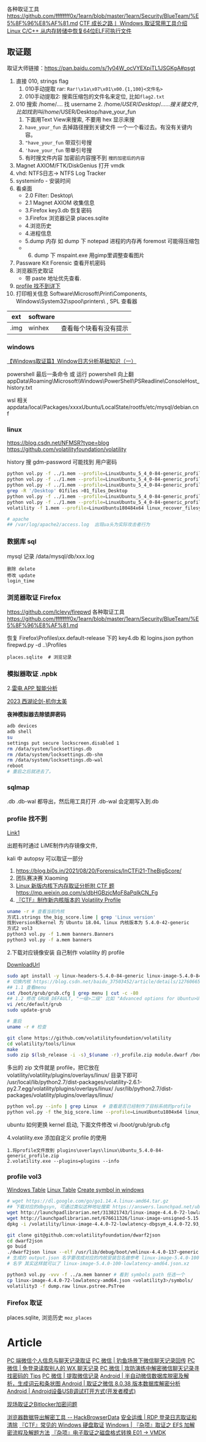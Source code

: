 各种取证工具 https://github.com/ffffffff0x/1earn/blob/master/1earn/Security/BlueTeam/%E5%8F%96%E8%AF%81.md
[CTF 成长之路丨 Windows 取证常用工具介绍](https://mp.weixin.qq.com/s/e1HzaeoKQLplGbmKN6cWYA)
[Linux C/C++ 从内存转储中恢复64位ELF可执行文件](https://mp.weixin.qq.com/s/0mxxy-UkPSnCki_axwx-KA)

## 取证题

取证大师链接：https://pan.baidu.com/s/1y04W_ocVYEXpiTL1JSGKgA#psgt

1. 直接 010, strings flag
   1. 010手动提取 rar: `Rar!\x1a\x07\x01\x00.{1,100}<文件名>`
   1. 010手动提取2: 搜索压缩包的文件名来定位, 比如`flag2.txt`
2. 010 搜索 /home/.... 找 username
   2. /home/$USER/Desktop/......  搜关键文件, 比如找到叫 /home/$USER/Desktop/have_your_fun
   1. 下面用Text View来搜索, 不要用 hex 显示来搜
   3. `have_your_fun` 去掉路径搜到关键文件 一个一个看过去。有没有关键内容。
   4. `"have_your_fun` 带双引号搜
   4. `'have_your_fun` 带单引号搜
   5. 有时搜文件内容 加密前内容搜不到 `搜的加密后的内容`
1. Magnet AXIOM/FTK/DiskGenius 打开 vmdk
1. vhd: NTFS日志-> NTFS Log Tracker
1. systeminfo - 安装时间
1. 看桌面
   - 2.0 Filter: Desktop\
   - 2.1 Magnet AXIOM 收集信息
   - 3.Firefox key3.db 恢复密码
   - 3.Firefox 浏览器记录 places.sqlite
   - 4.浏览历史
   - 4.进程信息
   - 5.dump 内存 如 dump 下 notepad 进程的内存再 foremost 可能得压缩包
   - 6. dump 下 mspaint.exe 用gimp里调整查看图片
2. Passware Kit Forensic 查看开机密码
1. 浏览器历史取证
   - 带 paste 地址优先查看.
1. [profile 找不到详下 ](#profile-找不到)
1. 打印相关信息 Software\Microsoft\Print\Components, Windows\System32\spool\printers\ , SPL 查看器

| ext  | software |                        |
| ---- | -------- | ---------------------- |
| .img | winhex   | 查看每个块看有没有提示 |

### windows
[【Windows取证篇】Window日志分析基础知识（一）](https://mp.weixin.qq.com/s/saC5B3zZC7zx9DWdYwxtBQ)


powershell 最后一条命令 或 运行 powershell 向上翻
appData\Roaming\Microsoft\Windows\PowerShell\PSReadline\ConsoleHost_history.txt

wsl 相关
appdata/local/Packages/xxxxUbuntu/LocalState/rootfs/etc/mysql/debian.cnf

### linux

https://blog.csdn.net/NFMSR?type=blog
https://github.com/volatilityfoundation/volatility

history
搜 gdm-password 可能找到 用户密码

```sh
python vol.py -f ../1.mem --profile=LinuxUbuntu_5_4_0-84-generic_profilex64 linux_banner
python vol.py -f ../1.mem --profile=LinuxUbuntu_5_4_0-84-generic_profilex64 linux_bash >02_bash
python vol.py -f ../1.mem --profile=LinuxUbuntu_5_4_0-84-generic_profilex64 linux_enumerate_files >01files
grep -R '/Desktop' 01files >01_files_Desktop
python vol.py -f ../1.mem --profile=LinuxUbuntu_5_4_0-84-generic_profilex64 linux_find_file -F "/home/bob/Desktop/app.py"
python vol.py -f ../1.mem --profile=LinuxUbuntu_5_4_0-84-generic_profilex64 linux_find_file -i 0xffff97ce37a94568 -O secret.zip
volatility -f 1.mem --profile=LinuxUbuntu180484x64 linux_recover_filesystem -D filesystem # 导出全部缓存文件

# apache
## /var/log/apache2/access.log  出现ua头为实际攻击者行为
```

### 数据库 sql

mysql 记录
/data/mysql/db/xxx.log

```
删除 delete
修改 update
login_time
```

### 浏览器取证 Firefox

https://github.com/lclevy/firepwd
各种取证工具 https://github.com/ffffffff0x/1earn/blob/master/1earn/Security/BlueTeam/%E5%8F%96%E8%AF%81.md

恢复 Firefox\Profiles\xx.default-release 下的 key4.db 和 logins.json
python firepwd.py -d ..\Profiles

```
places.sqlite  # 浏览记录
```

### 模拟器取证 .npbk

2.[雷电 APP 智能分析](https://www.forensix.cn/products/info.aspx?itemid=1127&lcid=5)

[2023 西湖论剑-机你太美](https://mp.weixin.qq.com/s/vSI5nTZVcwm5qwh2iwomcg)

**夜神模拟器去除锁屏密码**

```sh
adb devices
adb shell
su
settings put secure lockscreen.disabled 1
rm /data/system/locksettings.db
rm /data/system/locksettings.db-shm
rm /data/system/locksettings.db-wal
reboot
# 重启之后就进去了。
```

### sqlmap

.db .db-wal 都导出，然后用工具打开
.db-wal 会定期写入到.db

### profile 找不到
[Link1](https://heisenberk.github.io/Profile-Memory-Dump/)

出题有时通过 LiME制作内存镜像文件, 

kali 中 autopsy 可以取证一部分

1. https://blog.bi0s.in/2021/08/20/Forensics/InCTFi21-TheBigScore/
2. 团队赛决赛 Xiaoming
3. [Linux 新版内核下内存取证分析附 CTF 题](http://tttang.com/archive/1762/) https://mp.weixin.qq.com/s/dbHGBzjcMoF8aPqIkCN_Fg
4. [『CTF』制作新内核版本的 Volatility Profile](https://mp.weixin.qq.com/s/RWZ_MzPakLT63yYsO8mZ2w)

```sh
uname -r # 查看当前内核
方式1.strings the_big_score.lime | grep 'Linux version'
找到version和kernel 为 Ubuntu 18.04，linux 内核版本为 5.4.0-42-generic
方式2 vol3
python3 vol.py -f 1.mem banners.Banners
python3 vol.py -f a.mem banners
```

2.下载对应镜像安装 自己制作 volatility 的 profile

[DownloadUrl](https://mirrors.ustc.edu.cn/ubuntu/pool/main/l/linux-hwe-5.4/)

```bash
sudo apt install -y linux-headers-5.4.0-84-generic linux-image-5.4.0-84-generic dwarfdump build-essential git zip
# 切换内核 https://blog.csdn.net/baidu_37503452/article/details/127606656  ,  GRUB_DEFAULT="第一级菜单>第二级菜单”
## 1.1 查看menu
cat /boot/grub/grub.cfg | grep menu | cut -c -80
## 1.2 修改 GRUB_DEFAULT, "一级>二级" 比如 "Advanced options for Ubuntu>Ubuntu, with Linux 5.4.0-42-generic"
vi /etc/default/grub
sudo update-grub

# 重启
uname -r # 检查

git clone https://github.com/volatilityfoundation/volatility
cd volatility/tools/linux
make
sudo zip $(lsb_release -i -s)_$(uname -r)_profile.zip module.dwarf /boot/System.map-$(uname -r)
```

多出的 zip 文件就是 profile，把它放在 volatility/volatility/plugins/overlays/linux/ 目录下即可
/usr/local/lib/python2.7/dist-packages/volatility-2.6.1-py2.7.egg/volatility/plugins/overlays/linux/
/usr/lib/python2.7/dist-packages/volatility/plugins/overlays/linux/

```sh
python vol.py --info | grep Linux  # 查看是否已经制作了目标系统的profile
python vol.py -f the_big_score.lime --profile=LinuxUbuntu1804x64 linux_bash
```

ubuntu 如何更换 kernel 启动, 下面文件修改
vi /boot/grub/grub.cfg

4.volatility.exe 添加自定义 profile 的使用

```
1.将profile文件放到 plugins\overlays\linux\Ubuntu_5.4.0-84-generic_profile.zip
2.volatility.exe --plugins=plugins --info
```

### profile vol3
[Windows Table](https://github.com/JPCERTCC/Windows-Symbol-Tables.git)
[Linux Table](https://github.com/leludo84/vol3-linux-profiles)
[Create symbol in windows](https://blogs.jpcert.or.jp/en/2021/09/volatility3_offline.html)


```sh
# wget https://dl.google.com/go/go1.14.4.linux-amd64.tar.gz
## 下载对应的dbgsyn, 可通过类似这种地址搜索 https://answers.launchpad.net/ubuntu/focal 搜 5.4.0-100-lowlatency-dbgsym
wget http://launchpadlibrarian.net/313821743/linux-image-4.4.0-72-lowlatency-dbgsym_4.4.0-72.93_amd64.ddeb
wget http://launchpadlibrarian.net/676611326/linux-image-unsigned-5.15.0-79-generic-dbgsym_5.15.0-79.86_amd64.ddeb
dpkg -i /volatility/linux-image-4.4.0-72-lowlatency-dbgsym_4.4.0-72.93_amd64.ddeb

git clone git@github.com:volatilityfoundation/dwarf2json
cd dwarf2json
go buid
./dwarf2json linux --elf /usr/lib/debug/boot/vmlinux-4.4.0-137-generic > output.json
# 生成的 output.json 名字要改成对应的内核安装包名做参考 linux-image-5.4.0-100-amd64-dbg_5.4.0-100.113_amd64.json.xz
# 名字 其实这样就可以了 linux-image-5.4.0-100-lowlatency-amd64.json.xz

python3 vol.py -vvv -f ../a.mem banner # 看到 symbols path 任选一个
cp linux-image-4.4.0-72-lowlatency-amd64.json <volatility3>/symbols/
volatility3 -f dump.raw linux.pstree.PsTree
```


### Firefox 取证

places.sqlite, 浏览历史 `moz_places`

# Article

[PC 端微信个人信息与聊天记录取证](https://mp.weixin.qq.com/s/FPcIrouEAM_2RNZhfSRgoQ)
[PC 微信 | 钓鱼场景下微信聊天记录回传](https://mp.weixin.qq.com/s/ROCTBw8hM8mDEuIq5Vyhsg)
[PC 微信 | 免登录读取别人的 WX 聊天记录](https://mp.weixin.qq.com/s/ub1eQespid6BeODGM7kh8w)
[PC 微信 | 攻防演练中解密微信聊天记录寻找密码的 Tips](https://mp.weixin.qq.com/s/kG7Wlp3XwOlQQqNPEXOmiQ)
[PC 微信 | 提取微信记录](https://github.com/LC044/WeChatMsg)
[Android | 半自动微信数据库脱密及解析，生成词云和条状图 ](https://www.52pojie.cn/thread-1724737-1-1.html)
[Android | 取证之微信 8.0.38 版本数据库解密分析](https://mp.weixin.qq.com/s/OAzhnQPd_sHT5J1oMrrKFw)
[Android | Android设备USB调试打开方式(开发者模式)](https://mp.weixin.qq.com/s/9-AXZ35v_zRnTO70R4K5bg)

[现场取证之Bitlocker加密问题](https://mp.weixin.qq.com/s/hZOJLxcj-ouzY3niiOXIOw)

[浏览器数据导出解密工具 -- HackBrowserData](https://github.com/moonD4rk/HackBrowserData)
[安全运维 | RDP 登录日志取证和清除](https://mp.weixin.qq.com/s/7504YsCEEfiM8uXQVCGRqA)
[『CTF』常见的 Windows 硬盘取证](https://mp.weixin.qq.com/s/iIf44oW_dn5RRFSq5mMqlA)
[Windows | 『杂项』取证之 EFS 加解密流程及解题方法](https://mp.weixin.qq.com/s/wZh6vgnKIh5lb-JaczKIuQ)
[『杂项』电子取证之磁盘格式转换 E01 -> VMDK](https://mp.weixin.qq.com/s/qQHoeFxX0j3A9-FLplSGfg)
